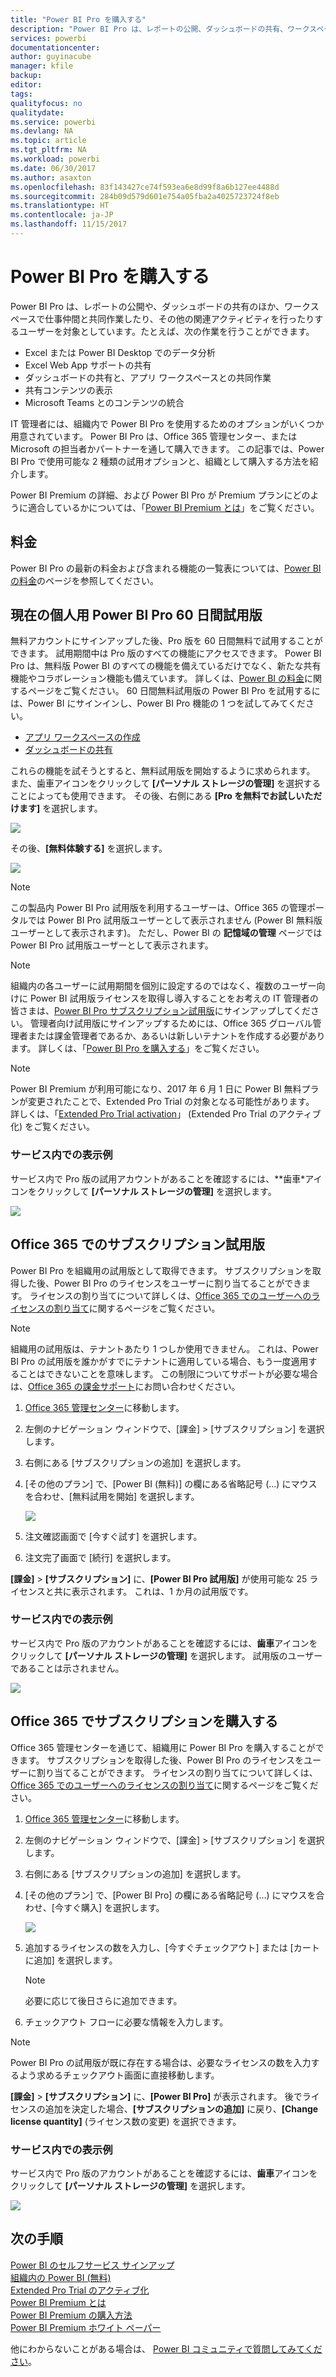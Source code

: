 ```yaml
---
title: "Power BI Pro を購入する"
description: "Power BI Pro は、レポートの公開、ダッシュボードの共有、ワークスペースでの仕事仲間と共同作業、およびその他の関連アクティビティを行うユーザーを対象としています。"
services: powerbi
documentationcenter: 
author: guyinacube
manager: kfile
backup: 
editor: 
tags: 
qualityfocus: no
qualitydate: 
ms.service: powerbi
ms.devlang: NA
ms.topic: article
ms.tgt_pltfrm: NA
ms.workload: powerbi
ms.date: 06/30/2017
ms.author: asaxton
ms.openlocfilehash: 83f143427ce74f593ea6e8d99f8a6b127ee4488d
ms.sourcegitcommit: 284b09d579d601e754a05fba2a4025723724f8eb
ms.translationtype: HT
ms.contentlocale: ja-JP
ms.lasthandoff: 11/15/2017
---
```

# <a name="purchasing-power-bi-pro"></a>Power BI Pro を購入する
Power BI Pro は、レポートの公開や、ダッシュボードの共有のほか、ワークスペースで仕事仲間と共同作業したり、その他の関連アクティビティを行ったりするユーザーを対象としています。たとえば、次の作業を行うことができます。

* Excel または Power BI Desktop でのデータ分析
* Excel Web App サポートの共有
* ダッシュボードの共有と、アプリ ワークスペースとの共同作業
* 共有コンテンツの表示
* Microsoft Teams とのコンテンツの統合

IT 管理者には、組織内で Power BI Pro を使用するためのオプションがいくつか用意されています。 Power BI Pro は、Office 365 管理センター、または Microsoft の担当者かパートナーを通して購入できます。 この記事では、Power BI Pro で使用可能な 2 種類の試用オプションと、組織として購入する方法を紹介します。

Power BI Premium の詳細、および Power BI Pro が Premium プランにどのように適合しているかについては、「[Power BI Premium とは](service-premium.md)」をご覧ください。

## <a name="pricing"></a>料金
Power BI Pro の最新の料金および含まれる機能の一覧表については、[Power BI の料金](https://powerbi.microsoft.com/pricing/)のページを参照してください。

## <a name="in-service-power-bi-pro-60-day-trial-for-individuals"></a>現在の個人用 Power BI Pro 60 日間試用版
無料アカウントにサインアップした後、Pro 版を 60 日間無料で試用することができます。 試用期間中は Pro 版のすべての機能にアクセスできます。 Power BI Pro は、無料版 Power BI のすべての機能を備えているだけでなく、新たな共有機能やコラボレーション機能も備えています。 詳しくは、[Power BI の料金](https://powerbi.microsoft.com/pricing)に関するページをご覧ください。 60 日間無料試用版の Power BI Pro を試用するには、Power BI にサインインし、Power BI Pro 機能の 1 つを試してみてください。

* [アプリ ワークスペースの作成](service-create-distribute-apps.md)
* [ダッシュボードの共有](service-share-dashboards.md)

これらの機能を試そうとすると、無料試用版を開始するように求められます。 また、歯車アイコンをクリックして **[パーソナル ストレージの管理]** を選択することによっても使用できます。 その後、右側にある **[Pro を無料でお試しいただけます]** を選択します。

![](media/service-admin-purchasing-power-bi-pro/powerbi-pro-trial1.png)

その後、**[無料体験する]** を選択します。

![](media/service-admin-purchasing-power-bi-pro/powerbi-pro-trial2.png)

> [!NOTE]
> この製品内 Power BI Pro 試用版を利用するユーザーは、Office 365 の管理ポータルでは Power BI Pro 試用版ユーザーとして表示されません (Power BI 無料版ユーザーとして表示されます)。 ただし、Power BI の **記憶域の管理** ページでは Power BI Pro 試用版ユーザーとして表示されます。

> [!NOTE]
> 組織内の各ユーザーに試用期間を個別に設定するのではなく、複数のユーザー向けに Power BI 試用版ライセンスを取得し導入することをお考えの IT 管理者の皆さまは、[Power BI Pro サブスクリプション試用版](https://portal.office.com/Signup/MainSignup15.aspx?OfferId=d59682f3-3e3b-4686-9c00-7c7c1c736085&dl=POWER_BI_PRO)にサインアップしてください。 管理者向け試用版にサインアップするためには、Office 365 グローバル管理者または課金管理者であるか、あるいは新しいテナントを作成する必要があります。 詳しくは、「[Power BI Pro を購入する](service-admin-purchasing-power-bi-pro.md)」をご覧ください。

> [!NOTE]
> Power BI Premium が利用可能になり、2017 年 6 月 1 日に Power BI 無料プランが変更されたことで、Extended Pro Trial の対象となる可能性があります。 詳しくは、「[Extended Pro Trial activation](service-extended-pro-trial.md)」 (Extended Pro Trial のアクティブ化) をご覧ください。

### <a name="what-this-looks-like-within-the-service"></a>サービス内での表示例
サービス内で Pro 版の試用アカウントがあることを確認するには、**歯車*アイコンをクリックして **[パーソナル ストレージの管理]** を選択します。

![](media/service-admin-purchasing-power-bi-pro/powerbi-pro-trial3.png)

## <a name="subscription-trial-in-office-365"></a>Office 365 でのサブスクリプション試用版
Power BI Pro を組織用の試用版として取得できます。 サブスクリプションを取得した後、Power BI Pro のライセンスをユーザーに割り当てることができます。 ライセンスの割り当てについて詳しくは、[Office 365 でのユーザーへのライセンスの割り当て](https://support.office.com/article/Assign-or-unassign-licenses-for-Office-365-for-business-997596b5-4173-4627-b915-36abac6786dc)に関するページをご覧ください。

> [!NOTE]
> 組織用の試用版は、テナントあたり 1 つしか使用できません。 これは、Power BI Pro の試用版を誰かがすでにテナントに適用している場合、もう一度適用することはできないことを意味します。 この制限についてサポートが必要な場合は、[Office 365 の課金サポート](https://support.office.microsoft.com/article/Contact-Office-365-for-business-support-Admin-Help-32a17ca7-6fa0-4870-8a8d-e25ba4ccfd4b?CorrelationId=552bbf37-214f-4202-80cb-b94240dcd671&ui=en-US&rs=en-US&ad=US#BKMK_call_support)にお問い合わせください。
> 

1. [Office 365 管理センター](https://portal.office.com/admin/default.aspx)に移動します。
2. 左側のナビゲーション ウィンドウで、[課金] > [サブスクリプション] を選択します。
3. 右側にある [サブスクリプションの追加] を選択します。
4. [その他のプラン] で、[Power BI (無料)] の欄にある省略記号 (...) にマウスを合わせ、[無料試用を開始] を選択します。
   
    ![](media/service-admin-purchasing-power-bi-pro/organization-pro-trial1.png)
5. 注文確認画面で [今すぐ試す] を選択します。
6. 注文完了画面で [続行] を選択します。

**[課金]** > **[サブスクリプション]** に、**[Power BI Pro 試用版]** が使用可能な 25 ライセンスと共に表示されます。 これは、1 か月の試用版です。

### <a name="what-this-looks-like-within-the-service"></a>サービス内での表示例
サービス内で Pro 版のアカウントがあることを確認するには、**歯車**アイコンをクリックして **[パーソナル ストレージの管理]** を選択します。 試用版のユーザーであることは示されません。

![](media/service-admin-purchasing-power-bi-pro/powerbi-pro3.png)

## <a name="purchase-subscription-in-office-365"></a>Office 365 でサブスクリプションを購入する
Office 365 管理センターを通じて、組織用に Power BI Pro を購入することができます。 サブスクリプションを取得した後、Power BI Pro のライセンスをユーザーに割り当てることができます。 ライセンスの割り当てについて詳しくは、[Office 365 でのユーザーへのライセンスの割り当て](https://support.office.com/article/Assign-or-unassign-licenses-for-Office-365-for-business-997596b5-4173-4627-b915-36abac6786dc)に関するページをご覧ください。

1. [Office 365 管理センター](https://portal.office.com/admin/default.aspx)に移動します。
2. 左側のナビゲーション ウィンドウで、[課金] > [サブスクリプション] を選択します。
3. 右側にある [サブスクリプションの追加] を選択します。
4. [その他のプラン] で、[Power BI Pro] の欄にある省略記号 (...) にマウスを合わせ、[今すぐ購入] を選択します。
   
    ![](media/service-admin-purchasing-power-bi-pro/organization-pro1.png)
5. 追加するライセンスの数を入力し、[今すぐチェックアウト] または [カートに追加] を選択します。
   
   > [!NOTE]
   > 必要に応じて後日さらに追加できます。
   > 
   > 
6. チェックアウト フローに必要な情報を入力します。

> [!NOTE]
> Power BI Pro の試用版が既に存在する場合は、必要なライセンスの数を入力するよう求めるチェックアウト画面に直接移動します。
> 
> 

**[課金]** > **[サブスクリプション]** に、**[Power BI Pro]** が表示されます。 後でライセンスの追加を決定した場合、**[サブスクリプションの追加]** に戻り、**[Change license quantity]** (ライセンス数の変更) を選択できます。

### <a name="what-this-looks-like-within-the-service"></a>サービス内での表示例
サービス内で Pro 版のアカウントがあることを確認するには、**歯車**アイコンをクリックして **[パーソナル ストレージの管理]** を選択します。

![](media/service-admin-purchasing-power-bi-pro/powerbi-pro3.png)

## <a name="next-steps"></a>次の手順
[Power BI のセルフサービス サインアップ](service-self-service-signup-for-power-bi.md)  
[組織内の Power BI (無料)](service-admin-service-free-in-your-organization.md)  
[Extended Pro Trial のアクティブ化](service-extended-pro-trial.md)  
[Power BI Premium とは](service-premium.md)  
[Power BI Premium の購入方法](service-admin-premium-purchase.md)  
[Power BI Premium ホワイト ペーパー](https://aka.ms/pbipremiumwhitepaper)  

他にわからないことがある場合は、 [Power BI コミュニティで質問してみてください](http://community.powerbi.com/)。

